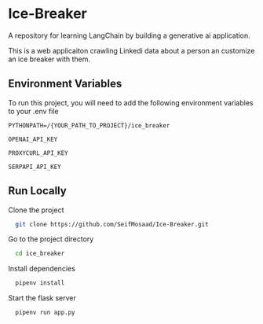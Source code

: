 # Ice-Breaker

A repository for learning LangChain by building a generative ai application.

This is a web applicaiton crawling Linkedi data about a person an customize an ice breaker with them.

## Environment Variables

To run this project, you will need to add the following environment variables to your .env file

`PYTHONPATH=/{YOUR_PATH_TO_PROJECT}/ice_breaker`

`OPENAI_API_KEY`

`PROXYCURL_API_KEY`

`SERPAPI_API_KEY`

## Run Locally
Clone the project

```bash
  git clone https://github.com/SeifMosaad/Ice-Breaker.git
```

Go to the project directory

```bash
  cd ice_breaker
```

Install dependencies

```bash
  pipenv install
```

Start the flask server

```bash
  pipenv run app.py
```

